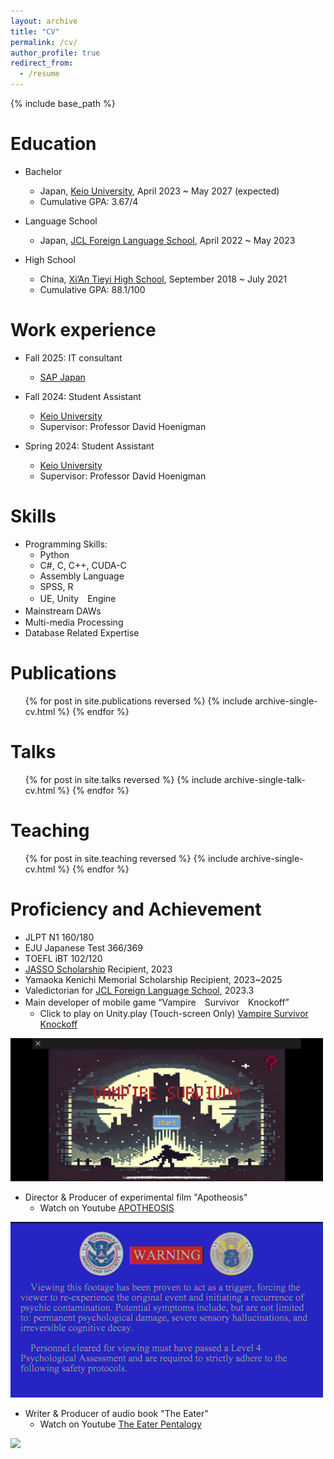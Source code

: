 ```yaml
---
layout: archive
title: "CV"
permalink: /cv/
author_profile: true
redirect_from:
  - /resume
---
```


{% include base_path %}

Education
======
* Bachelor
  * Japan, [Keio University](https://www.keio.ac.jp/ja), April 2023 ~ May 2027 (expected)
  * Cumulative GPA: 3.67/4

* Language School
  * Japan, [JCL Foreign Language School](https://www.jclcram.com/ja), April 2022 ~ May 2023

* High School  
  * China, [Xi’An Tieyi High School](https://www.linkedin.com/school/tieyi/), September 2018 ~ July 2021
  * Cumulative GPA: 88.1/100

Work experience
======
* Fall 2025: IT consultant
  * [SAP Japan](https://www.sap.com/japan/index.html)

* Fall 2024: Student Assistant
  * [Keio University](https://www.keio.ac.jp/ja)
  * Supervisor: Professor David Hoenigman

* Spring 2024: Student Assistant
  * [Keio University](https://www.keio.ac.jp/ja)
  * Supervisor: Professor David Hoenigman
  
Skills
======
* Programming Skills:
  * Python
  * C#, C, C++, CUDA-C
  * Assembly Language
  * SPSS, R
  * UE, Unity　Engine
* Mainstream DAWs　
* Multi-media Processing
* Database Related Expertise

Publications
======
  <ul>{% for post in site.publications reversed %}
    {% include archive-single-cv.html %}
  {% endfor %}</ul>
  
Talks
======
  <ul>{% for post in site.talks reversed %}
    {% include archive-single-talk-cv.html  %}
  {% endfor %}</ul>
  
Teaching
======
  <ul>{% for post in site.teaching reversed %}
    {% include archive-single-cv.html %}
  {% endfor %}</ul>
  
Proficiency and Achievement
======
* JLPT N1 160/180
* EJU Japanese Test 366/369
* TOEFL iBT 102/120
* [JASSO Scholarship](https://www.jasso.go.jp/ryugaku/scholarship_j/shoreihi/index.html) Recipient, 2023
* Yamaoka Kenichi Memorial Scholarship Recipient, 2023~2025
* Valedictorian for [JCL Foreign Language School](https://www.jclcram.com/ja), 2023.3
* Main developer of mobile game “Vampire　Survivor　Knockoff”　
  * Click to play on Unity.play (Touch-screen Only) [Vampire Survivor Knockoff](https://play.unity.com/ja/games/9224376a-dd9c-48e6-9352-1c5a622a8e6a/vampire-survivor-knockoff "click to play")

<img src="/images/vam1.png" width=500px>

* Director & Producer of experimental film "Apotheosis"
  * Watch on Youtube [APOTHEOSIS](https://youtu.be/Ar7Lp2a3Fy8 "Click to watch")

<img src="/images/apo1.png" width=500px>

* Writer & Producer of audio book "The Eater"
  * Watch on Youtube [The Eater Pentalogy](https://www.youtube.com/watch?v=YXyaFd1sI0Q "Click to watch")

<img src="/images/eater1.png" width=500px>
